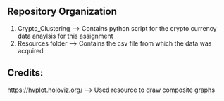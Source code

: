 

## Repository Organization
1. Crypto_Clustering --> Contains python script for the crypto currency data anaylsis for this assignment 
2. Resources folder --> Contains the csv file from which the data was acquired

## Credits: 
https://hvplot.holoviz.org/ --> Used resource to draw composite graphs
